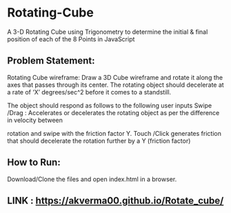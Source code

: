 # Rotating-Cube

A 3-D Rotating Cube using Trigonometry to determine the initial &amp; final position of each of the 8 Points in JavaScript

## Problem Statement:

Rotating Cube wireframe: Draw a 3D Cube wireframe and rotate it along the axes that passes through its center. The rotating object should decelerate at a rate of ‘X’ degrees/sec^2 before it comes to a standstill.

The object should respond as follows to the following user inputs
Swipe
/Drag
: Accelerates or decelerates the rotating object as per the difference in velocity
between
 
rotation and swipe with the friction factor Y.
Touch
/Click
 generates friction that should decelerate the rotation further by a Y (friction factor)

## How to Run:

Download/Clone the files and open index.html in a browser.

## LINK : https://akverma00.github.io/Rotate_cube/
